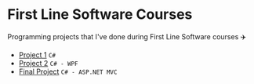 # First Line Software Courses
Programming projects that I've done during First Line Software courses :airplane:

- [Project 1](/nyss-lab1) `C#`
- [Project 2](/nyss-lab2) `C# - WPF`
- [Final Project](/nyss-project) `C# - ASP.NET MVC`

